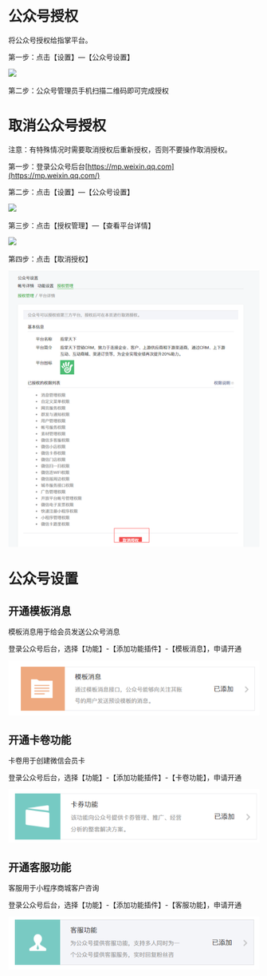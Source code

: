 # 公众号授权

将公众号授权给指掌平台。

第一步：点击【设置】—【公众号设置】

![](file:///C:/Users/amos/AppData/Local/Temp/msohtmlclip1/01/clip_image002.jpg)

第二步：公众号管理员手机扫描二维码即可完成授权

# 取消公众号授权

注意：有特殊情况时需要取消授权后重新授权，否则不要操作取消授权。

第一步：登录公众号后台[https://mp.weixin.qq.com](https://mp.weixin.qq.com/)

第二步：点击【设置】—【公众号设置】

![](file:///C:/Users/amos/AppData/Local/Temp/msohtmlclip1/01/clip_image002.jpg)

第三步：点击【授权管理】—【查看平台详情】

![](file:///C:/Users/amos/AppData/Local/Temp/msohtmlclip1/01/clip_image004.jpg)

第四步：点击【取消授权】

![](/assets/import323.png)

# 公众号设置

## 开通模板消息

模板消息用于给会员发送公众号消息

登录公众号后台，选择【功能】-【添加功能插件】-【模板消息】，申请开通

![](/assets/import3232.png)

## 开通卡卷功能

卡卷用于创建微信会员卡

登录公众号后台，选择【功能】-【添加功能插件】-【卡卷功能】，申请开通

![](/assets/import33223.png)

## 开通客服功能

客服用于小程序商城客户咨询

登录公众号后台，选择【功能】-【添加功能插件】-【客服功能】，申请开通

![](/assets/import20208201712.png)

